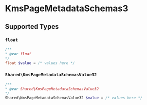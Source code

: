 # KmsPageMetadataSchemas3


## Supported Types

### `float`

```php
/**
* @var float
*/
float $value = /* values here */
```

### `Shared\KmsPageMetadataSchemasValue32`

```php
/**
* @var Shared\KmsPageMetadataSchemasValue32
*/
Shared\KmsPageMetadataSchemasValue32 $value = /* values here */
```

